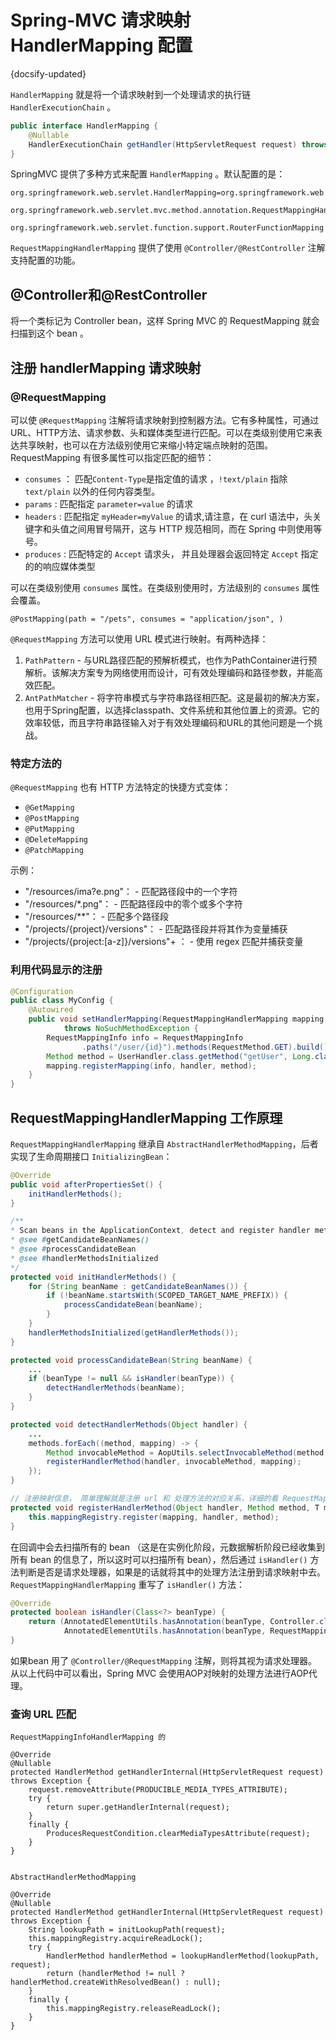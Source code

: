 # Spring-MVC 请求映射 HandlerMapping 配置
{docsify-updated}

`HandlerMapping` 就是将一个请求映射到一个处理请求的执行链 `HandlerExecutionChain` 。
```java
public interface HandlerMapping {
	@Nullable
	HandlerExecutionChain getHandler(HttpServletRequest request) throws Exception;
}
```

SpringMVC 提供了多种方式来配置 `HandlerMapping` 。默认配置的是：
```
org.springframework.web.servlet.HandlerMapping=org.springframework.web.servlet.handler.BeanNameUrlHandlerMapping,\
	org.springframework.web.servlet.mvc.method.annotation.RequestMappingHandlerMapping,\
	org.springframework.web.servlet.function.support.RouterFunctionMapping
```

`RequestMappingHandlerMapping` 提供了使用 `@Controller/@RestController` 注解支持配置的功能。

## @Controller和@RestController
将一个类标记为 Controller bean，这样 Spring MVC 的 RequestMapping 就会扫描到这个 bean 。

## 注册 handlerMapping 请求映射

### @RequestMapping
可以使 `@RequestMapping` 注解将请求映射到控制器方法。它有多种属性，可通过URL、HTTP方法、请求参数、头和媒体类型进行匹配。可以在类级别使用它来表达共享映射，也可以在方法级别使用它来缩小特定端点映射的范围。
RequestMapping 有很多属性可以指定匹配的细节：
+ `consumes` ： 匹配`Content-Type`是指定值的请求 ，`!text/plain` 指除 `text/plain` 以外的任何内容类型。
+ `params` : 匹配指定 `parameter=value` 的请求
+ `headers` : 匹配指定 `myHeader=myValue` 的请求,请注意，在 curl 语法中，头关键字和头值之间用冒号隔开，这与 HTTP 规范相同，而在 Spring 中则使用等号。
+ `produces` : 匹配特定的 `Accept` 请求头， 并且处理器会返回特定 `Accept` 指定的的响应媒体类型


可以在类级别使用 `consumes` 属性。在类级别使用时，方法级别的 `consumes` 属性会覆盖。
```
@PostMapping(path = "/pets", consumes = "application/json", ) 
```

`@RequestMapping` 方法可以使用 URL 模式进行映射。有两种选择：
1. `PathPattern` - 与URL路径匹配的预解析模式，也作为PathContainer进行预解析。该解决方案专为网络使用而设计，可有效处理编码和路径参数，并能高效匹配。
2. `AntPathMatcher` - 将字符串模式与字符串路径相匹配。这是最初的解决方案，也用于Spring配置，以选择classpath、文件系统和其他位置上的资源。它的效率较低，而且字符串路径输入对于有效处理编码和URL的其他问题是一个挑战。


### 特定方法的
`@RequestMapping` 也有 HTTP 方法特定的快捷方式变体：
+ `@GetMapping`
+ `@PostMapping`
+ `@PutMapping`
+ `@DeleteMapping`
+ `@PatchMapping`

示例：
+ "/resources/ima?e.png"： - 匹配路径段中的一个字符
+ "/resources/*.png"： - 匹配路径段中的零个或多个字符
+ "/resources/**"： - 匹配多个路径段
+ "/projects/{project}/versions"： - 匹配路径段并将其作为变量捕获
+ "/projects/{project:[a-z]}/versions"+ ： - 使用 regex 匹配并捕获变量

### 利用代码显示的注册

```java
@Configuration
public class MyConfig {
	@Autowired
	public void setHandlerMapping(RequestMappingHandlerMapping mapping, UserHandler handler)
			throws NoSuchMethodException {
		RequestMappingInfo info = RequestMappingInfo
				.paths("/user/{id}").methods(RequestMethod.GET).build();
		Method method = UserHandler.class.getMethod("getUser", Long.class);
		mapping.registerMapping(info, handler, method);
	}
}
```

## RequestMappingHandlerMapping 工作原理
`RequestMappingHandlerMapping` 继承自 `AbstractHandlerMethodMapping`，后者实现了生命周期接口 `InitializingBean`：
```java
@Override
public void afterPropertiesSet() {
	initHandlerMethods();
}

/**
* Scan beans in the ApplicationContext, detect and register handler methods.
* @see #getCandidateBeanNames()
* @see #processCandidateBean
* @see #handlerMethodsInitialized
*/
protected void initHandlerMethods() {
	for (String beanName : getCandidateBeanNames()) {
		if (!beanName.startsWith(SCOPED_TARGET_NAME_PREFIX)) {
			processCandidateBean(beanName);
		}
	}
	handlerMethodsInitialized(getHandlerMethods());
}

protected void processCandidateBean(String beanName) {
	...
	if (beanType != null && isHandler(beanType)) {
		detectHandlerMethods(beanName);
	}
}

protected void detectHandlerMethods(Object handler) {
	...
	methods.forEach((method, mapping) -> {
		Method invocableMethod = AopUtils.selectInvocableMethod(method, userType);
		registerHandlerMethod(handler, invocableMethod, mapping);
	});
}

// 注册映射信息， 简单理解就是注册 url 和 处理方法的对应关系，详细的看 RequestMappingInfo
protected void registerHandlerMethod(Object handler, Method method, T mapping) {
	this.mappingRegistry.register(mapping, handler, method);
}
```
在回调中会去扫描所有的 bean （这是在实例化阶段，元数据解析阶段已经收集到所有 bean 的信息了，所以这时可以扫描所有 bean），然后通过 `isHandler()` 方法判断是否是请求处理器，如果是的话就将其中的处理方法注册到请求映射中去。 `RequestMappingHandlerMapping` 重写了 `isHandler()` 方法：
```java
@Override
protected boolean isHandler(Class<?> beanType) {
	return (AnnotatedElementUtils.hasAnnotation(beanType, Controller.class) ||
			AnnotatedElementUtils.hasAnnotation(beanType, RequestMapping.class));
}
```
如果bean 用了 `@Controller/@RequestMapping` 注解，则将其视为请求处理器。从以上代码中可以看出，Spring MVC 会使用AOP对映射的处理方法进行AOP代理。

### 查询 URL 匹配
```
RequestMappingInfoHandlerMapping 的

@Override
@Nullable
protected HandlerMethod getHandlerInternal(HttpServletRequest request) throws Exception {
	request.removeAttribute(PRODUCIBLE_MEDIA_TYPES_ATTRIBUTE);
	try {
		return super.getHandlerInternal(request);
	}
	finally {
		ProducesRequestCondition.clearMediaTypesAttribute(request);
	}
}


AbstractHandlerMethodMapping

@Override
@Nullable
protected HandlerMethod getHandlerInternal(HttpServletRequest request) throws Exception {
	String lookupPath = initLookupPath(request);
	this.mappingRegistry.acquireReadLock();
	try {
		HandlerMethod handlerMethod = lookupHandlerMethod(lookupPath, request);
		return (handlerMethod != null ? handlerMethod.createWithResolvedBean() : null);
	}
	finally {
		this.mappingRegistry.releaseReadLock();
	}
}
```